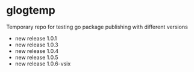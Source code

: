 # glogtemp
Temporary repo for testing go package publishing with different versions
- new release 1.0.1
- new release 1.0.3
- new release 1.0.4
- new release 1.0.5
- new release 1.0.6-vsix

